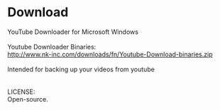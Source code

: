 # Download
YouTube Downloader for Microsoft Windows<br/>
<br/>
Youtube Downloader Binaries:<br/>
http://www.nk-inc.com/downloads/fn/Youtube-Download-binaries.zip
<br/><br/>
Intended for backing up your videos from youtube<br/>
<br/><br/>
LICENSE:<br/>
Open-source.<br/>
<br/>
<br/>
<br/>
